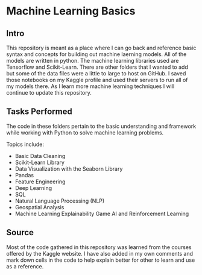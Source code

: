 # Machine Learning Basics

## Intro

This repository is meant as a place where I can go back and reference basic syntax and concepts for building out machine laerning models.
All of the models are written in python. The machine learning libraries used are Tensorflow and Scikit-Learn. There are other folders 
that I wanted to add but some of the data files were a little to large to host on GitHub. I saved those notebooks on my Kaggle profile and 
used their servers to run all of my models there. As I learn more machine learning techniques I will continue to update this repository.

## Tasks Performed

The code in these folders pertain to the basic understanding and framework while working with Python to solve machine learning problems. 

Topics include:
  * Basic Data Cleaning
  * Scikit-Learn Library
  * Data Visualization with the Seaborn Library
  * Pandas
  * Feature Engineering
  * Deep Learning
  * SQL
  * Natural Language Processing (NLP)
  * Geospatial Analysis
  * Machine Learning Explainability
  Game AI and Reinforcement Learning

## Source

Most of the code gathered in this repository was learned from the courses offered by the Kaggle website. I have also added in my own comments and mark down cells in the code to help explain better for other to learn and use as a reference.
